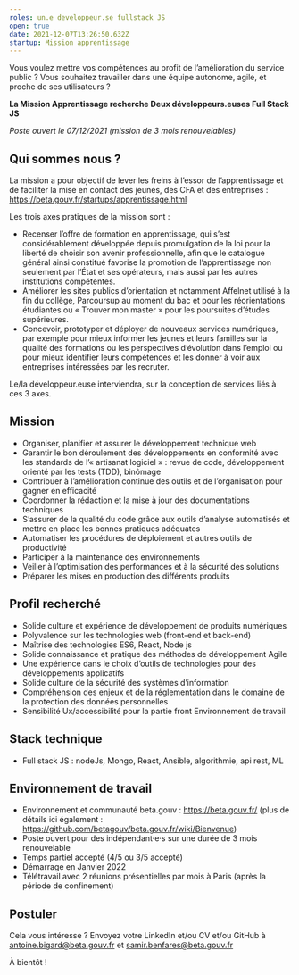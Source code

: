```yaml
---
roles: un.e developpeur.se fullstack JS
open: true
date: 2021-12-07T13:26:50.632Z
startup: Mission apprentissage
---
```


Vous voulez mettre vos compétences au profit de l’amélioration du service public ? Vous souhaitez travailler dans une équipe autonome, agile, et proche de ses utilisateurs ? 

**La Mission Apprentissage recherche Deux développeurs.euses Full Stack JS**

_Poste ouvert le 07/12/2021 (mission de 3 mois renouvelables)_

## Qui sommes nous ?
La mission a pour objectif de lever les freins à l’essor de l’apprentissage et de faciliter la mise en contact des jeunes, des CFA et des entreprises :
https://beta.gouv.fr/startups/apprentissage.html

Les trois axes pratiques de la mission sont :
* Recenser l’offre de formation en apprentissage, qui s’est considérablement développée depuis promulgation de la loi pour la liberté de choisir son avenir professionnelle, afin que le
catalogue général ainsi constitué favorise la promotion de l’apprentissage non seulement par l’État et ses opérateurs, mais aussi par les autres institutions compétentes.
* Améliorer les sites publics d’orientation et notamment Affelnet utilisé à la fin du collège, Parcoursup au moment du bac et pour les réorientations étudiantes ou « Trouver mon
master » pour les poursuites d’études supérieures.
* Concevoir, prototyper et déployer de nouveaux services numériques, par exemple pour mieux informer les jeunes et leurs familles sur la qualité des formations ou les perspectives
d’évolution dans l’emploi ou pour mieux identifier leurs compétences et les donner à voir aux entreprises intéressées par les recruter.

Le/la développeur.euse interviendra, sur la conception de services liés à ces 3 axes.

## Mission
* Organiser, planifier et assurer le développement technique web
* Garantir le bon déroulement des développements en conformité avec les standards de l’« artisanat logiciel » : revue de code, développement orienté par les tests (TDD), binômage
* Contribuer à l’amélioration continue des outils et de l’organisation pour gagner en efficacité
* Coordonner la rédaction et la mise à jour des documentations techniques
* S’assurer de la qualité du code grâce aux outils d’analyse automatisés et mettre en place les bonnes pratiques adéquates
* Automatiser les procédures de déploiement et autres outils de productivité
* Participer à la maintenance des environnements
* Veiller à l’optimisation des performances et à la sécurité des solutions
* Préparer les mises en production des différents produits

## Profil recherché
* Solide culture et expérience de développement de produits numériques
* Polyvalence sur les technologies web (front-end et back-end)
* Maîtrise des technologies ES6, React, Node js
* Solide connaissance et pratique des méthodes de développement Agile
* Une expérience dans le choix d’outils de technologies pour des développements applicatifs
* Solide culture de la sécurité des systèmes d’information
* Compréhension des enjeux et de la réglementation dans le domaine de la protection des données personnelles
* Sensibilité Ux/accessibilité pour la partie front Environnement de travail

## Stack technique
* Full stack JS : nodeJs, Mongo, React, Ansible, algorithmie, api rest, ML

## Environnement de travail
* Environnement et communauté beta.gouv : https://beta.gouv.fr/ (plus de détails ici également : https://github.com/betagouv/beta.gouv.fr/wiki/Bienvenue) 
* Poste ouvert pour des indépendant·e·s sur une durée de 3 mois renouvelable
* Temps partiel accepté (4/5 ou 3/5 accepté)
* Démarrage en Janvier 2022
* Télétravail avec 2 réunions présentielles par mois à Paris (après la période de confinement)

## Postuler
Cela vous intéresse ?
Envoyez votre LinkedIn et/ou CV et/ou GitHub à antoine.bigard@beta.gouv.fr et samir.benfares@beta.gouv.fr

À bientôt !
